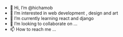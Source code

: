 - 👋 Hi, I’m @hichamob
- 👀 I’m interested in web development , design and art
- 🌱 I’m currently learning react and django
- 💞️ I’m looking to collaborate on ...
- 📫 How to reach me ...

<!---
hichamob/hichamob is a ✨ special ✨ repository because its `README.md` (this file) appears on your GitHub profile.
You can click the Preview link to take a look at your changes.
--->
